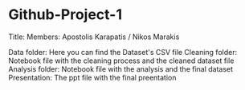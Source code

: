 # Github-Project-1

Title:
Members: Apostolis Karapatis / Nikos Marakis

Data folder: Here you can find the Dataset's CSV file
Cleaning folder: Notebook file with the cleaning process and the cleaned dataset file
Analysis folder: Notebook file with the analysis and the final dataset
Presentation: The ppt file with the final preentation
